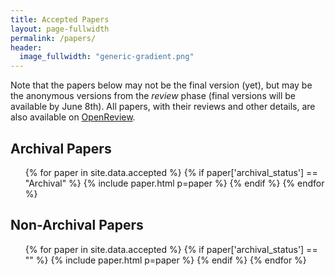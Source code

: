 ```yaml
---
title: Accepted Papers
layout: page-fullwidth
permalink: /papers/
header:
  image_fullwidth: "generic-gradient.png"
---
```


Note that the papers below may not be the final version (yet), but may be the anonymous versions from the _review_ phase (final versions will be available by June 8th).
All papers, with their reviews and other details, are also available on [OpenReview](https://openreview.net/group?id=AKBC.ws/2020/Conference).

## Archival Papers

<ul>
{% for paper in site.data.accepted %}
    {% if paper['archival_status'] == "Archival" %}
        {% include paper.html p=paper %}
    {% endif %}
{% endfor %}
</ul>

## Non-Archival Papers

<ul>
{% for paper in site.data.accepted %}
    {% if paper['archival_status'] == "" %}
        {% include paper.html p=paper %}
    {% endif %}
{% endfor %}
</ul>